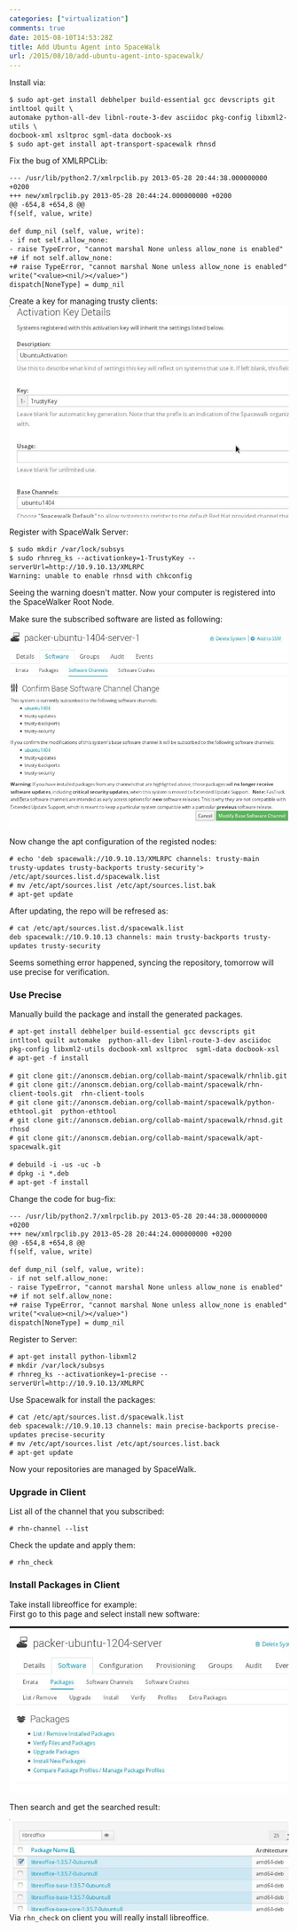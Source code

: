 ```yaml
---
categories: ["virtualization"]
comments: true
date: 2015-08-10T14:53:28Z
title: Add Ubuntu Agent into SpaceWalk
url: /2015/08/10/add-ubuntu-agent-into-spacewalk/
---
```


Install via:   

```
$ sudo apt-get install debhelper build-essential gcc devscripts git intltool quilt \
automake python-all-dev libnl-route-3-dev asciidoc pkg-config libxml2-utils \
docbook-xml xsltproc sgml-data docbook-xs
$ sudo apt-get install apt-transport-spacewalk rhnsd
```

Fix the bug of XMLRPCLib:    

```
--- /usr/lib/python2.7/xmlrpclib.py 2013-05-28 20:44:38.000000000 +0200
+++ new/xmlrpclib.py 2013-05-28 20:44:24.000000000 +0200
@@ -654,8 +654,8 @@
f(self, value, write)

def dump_nil (self, value, write):
- if not self.allow_none:
- raise TypeError, "cannot marshal None unless allow_none is enabled"
+# if not self.allow_none:
+# raise TypeError, "cannot marshal None unless allow_none is enabled"
write("<value><nil/></value>")
dispatch[NoneType] = dump_nil
```

Create a key for managing trusty clients:    
![/images/2015_08_10_15_18_26_629x476.jpg](/images/2015_08_10_15_18_26_629x476.jpg)     

Register with SpaceWalk Server:    

```
$ sudo mkdir /var/lock/subsys
$ sudo rhnreg_ks --activationkey=1-TrustyKey --serverUrl=http://10.9.10.13/XMLRPC
Warning: unable to enable rhnsd with chkconfig
```
Seeing the warning doesn't matter. Now your computer is registered into the SpaceWalker
Root Node.   

Make sure the subscribed software are listed as following:    

![/images/2015_08_10_16_00_26_795x557.jpg](/images/2015_08_10_16_00_26_795x557.jpg)        

Now change the apt configuration of the registed nodes:    

```
# echo 'deb spacewalk://10.9.10.13/XMLRPC channels: trusty-main trusty-updates trusty-backports trusty-security'> /etc/apt/sources.list.d/spacewalk.list
# mv /etc/apt/sources.list /etc/apt/sources.list.bak
# apt-get update
```
After updating, the repo will be refresed as:     

```
# cat /etc/apt/sources.list.d/spacewalk.list 
deb spacewalk://10.9.10.13 channels: main trusty-backports trusty-updates trusty-security
```


Seems something error happened, syncing the repository, tomorrow will use precise for
verification.    


### Use Precise
Manually build the package and install the generated packages.    

```
# apt-get install debhelper build-essential gcc devscripts git intltool quilt automake  python-all-dev libnl-route-3-dev asciidoc pkg-config libxml2-utils docbook-xml xsltproc  sgml-data docbook-xsl
# apt-get -f install

# git clone git://anonscm.debian.org/collab-maint/spacewalk/rhnlib.git
# git clone git://anonscm.debian.org/collab-maint/spacewalk/rhn-client-tools.git  rhn-client-tools
# git clone git://anonscm.debian.org/collab-maint/spacewalk/python-ethtool.git  python-ethtool
# git clone git://anonscm.debian.org/collab-maint/spacewalk/rhnsd.git rhnsd
# git clone git://anonscm.debian.org/collab-maint/spacewalk/apt-spacewalk.git

# debuild -i -us -uc -b
# dpkg -i *.deb
# apt-get -f install
```
Change the code for bug-fix:     

```
--- /usr/lib/python2.7/xmlrpclib.py 2013-05-28 20:44:38.000000000 +0200
+++ new/xmlrpclib.py 2013-05-28 20:44:24.000000000 +0200
@@ -654,8 +654,8 @@
f(self, value, write)

def dump_nil (self, value, write):
- if not self.allow_none:
- raise TypeError, "cannot marshal None unless allow_none is enabled"
+# if not self.allow_none:
+# raise TypeError, "cannot marshal None unless allow_none is enabled"
write("<value><nil/></value>")
dispatch[NoneType] = dump_nil
```

Register to Server:    

```
# apt-get install python-libxml2
# mkdir /var/lock/subsys
# rhnreg_ks --activationkey=1-precise --serverUrl=http://10.9.10.13/XMLRPC
```
Use Spacewalk for install the packages:    

```
# cat /etc/apt/sources.list.d/spacewalk.list 
deb spacewalk://10.9.10.13 channels: main precise-backports precise-updates precise-security
# mv /etc/apt/sources.list /etc/apt/sources.list.back
# apt-get update
```

Now your repositories are managed by SpaceWalk.    


### Upgrade in Client
List all of the channel that you subscribed:    

```
# rhn-channel --list
```
Check the update and apply them:    

```
# rhn_check
```

### Install Packages in Client
Take install libreoffice for example:     
First go to this page and select install new software:     

![/images/2015_08_11_11_19_58_665x396.jpg](/images/2015_08_11_11_19_58_665x396.jpg)    

Then search and get the searched result:    

![/images/2015_08_11_11_22_18_684x225.jpg](/images/2015_08_11_11_22_18_684x225.jpg)    
Via `rhn_check` on client you will really install libreoffice.    
